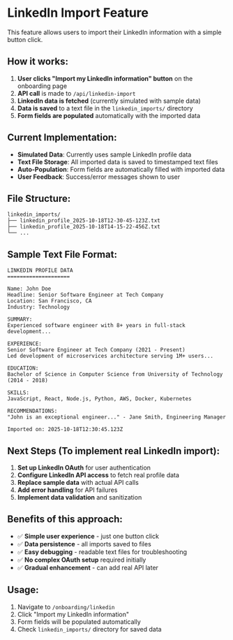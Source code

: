 # LinkedIn Import Feature

This feature allows users to import their LinkedIn information with a simple button click.

## How it works:

1. **User clicks "Import my LinkedIn information" button** on the onboarding page
2. **API call** is made to `/api/linkedin-import`
3. **LinkedIn data is fetched** (currently simulated with sample data)
4. **Data is saved** to a text file in the `linkedin_imports/` directory
5. **Form fields are populated** automatically with the imported data

## Current Implementation:

- **Simulated Data**: Currently uses sample LinkedIn profile data
- **Text File Storage**: All imported data is saved to timestamped text files
- **Auto-Population**: Form fields are automatically filled with imported data
- **User Feedback**: Success/error messages shown to user

## File Structure:

```
linkedin_imports/
├── linkedin_profile_2025-10-18T12-30-45-123Z.txt
├── linkedin_profile_2025-10-18T14-15-22-456Z.txt
└── ...
```

## Sample Text File Format:

```
LINKEDIN PROFILE DATA
====================

Name: John Doe
Headline: Senior Software Engineer at Tech Company
Location: San Francisco, CA
Industry: Technology

SUMMARY:
Experienced software engineer with 8+ years in full-stack development...

EXPERIENCE:
Senior Software Engineer at Tech Company (2021 - Present)
Led development of microservices architecture serving 1M+ users...

EDUCATION:
Bachelor of Science in Computer Science from University of Technology (2014 - 2018)

SKILLS:
JavaScript, React, Node.js, Python, AWS, Docker, Kubernetes

RECOMMENDATIONS:
"John is an exceptional engineer..." - Jane Smith, Engineering Manager

Imported on: 2025-10-18T12:30:45.123Z
```

## Next Steps (To implement real LinkedIn import):

1. **Set up LinkedIn OAuth** for user authentication
2. **Configure LinkedIn API access** to fetch real profile data
3. **Replace sample data** with actual API calls
4. **Add error handling** for API failures
5. **Implement data validation** and sanitization

## Benefits of this approach:

- ✅ **Simple user experience** - just one button click
- ✅ **Data persistence** - all imports saved to files
- ✅ **Easy debugging** - readable text files for troubleshooting
- ✅ **No complex OAuth setup** required initially
- ✅ **Gradual enhancement** - can add real API later

## Usage:

1. Navigate to `/onboarding/linkedin`
2. Click "Import my LinkedIn information"
3. Form fields will be populated automatically
4. Check `linkedin_imports/` directory for saved data